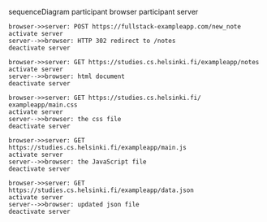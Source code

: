 sequenceDiagram
    participant browser
    participant server

    browser->>server: POST https://fullstack-exampleapp.com/new_note
    activate server
    server-->>browser: HTTP 302 redirect to /notes
    deactivate server

    browser->>server: GET https://studies.cs.helsinki.fi/exampleapp/notes
    activate server
    server-->>browser: html document
    deactivate server

    browser->>server: GET https://studies.cs.helsinki.fi/   exampleapp/main.css
    activate server
    server-->>browser: the css file
    deactivate server

    browser->>server: GET https://studies.cs.helsinki.fi/exampleapp/main.js
    activate server
    server-->>browser: the JavaScript file
    deactivate server

    browser->>server: GET https://studies.cs.helsinki.fi/exampleapp/data.json
    activate server
    server-->>browser: updated json file
    deactivate server

